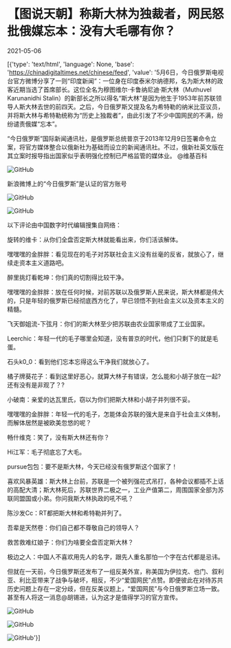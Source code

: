 # 【图说天朝】称斯大林为独裁者，网民怒批俄媒忘本：没有大毛哪有你？

2021-05-06

[{'type': 'text/html', 'language': None, 'base': 'https://chinadigitaltimes.net/chinese/feed', 'value': '5月6日，今日俄罗斯电视台官方微博分享了一则“印度新闻”：一位身在印度泰米尔纳德邦，名为斯大林的政客近期当选了首席部长。这位全名为穆图维尔·卡鲁纳尼迪·斯大林（Muthuvel Karunanidhi Stalin）的新部长之所以得名“斯大林”是因为他生于1953年前苏联领导人斯大林去世的前四天。之后，今日俄罗斯又提及名为希特勒的纳米比亚议员，并将斯大林与希特勒统称为“历史上独裁者”，由此引发了不少中国网民的不满，纷纷谴责俄媒“忘本”。



“今日俄罗斯”国际新闻通讯社，是俄罗斯总统普京于2013年12月9日签署命令立案，将官方媒体整合以俄新社为基础而设立的新闻通讯社。不过，俄新社英文版在其立案时报导指出国家似乎表明强化控制已严格监管的媒体业。 @维基百科

![GitHub](https://chinadigitaltimes.net/chinese/files/2021/05/image-1620295625514.png)

新浪微博上的“今日俄罗斯”是认证的官方账号



![GitHub](https://chinadigitaltimes.net/chinese/files/2021/05/image-1620293730823.png)

![GitHub](https://chinadigitaltimes.net/chinese/files/2021/05/不孝.png)

以下评论由中国数字时代编辑搜集自网络：



旋转的维卡：从你们全盘否定斯大林就能看出来，你们活该解体。

嘿嘿嘿的金胖胖：看见现在的毛子对苏联社会主义没有丝毫的反省，就放心了，继续走资本主义道路吧。

醉里挑灯看乾坤：你们真的切割得比较干净。

嘿嘿嘿的金胖胖：放在任何时候，对前苏联以及俄罗斯人民来说，斯大林都是伟大的，只是年轻的俄罗斯已经彻底西方化了，早已领悟不到社会主义以及资本主义的精髓。

飞天御姐流-下弦月：你们的斯大林至少把苏联由农业国家带成了工业国家。

Leerchic：年轻一代的毛子哪里会知道，没有普京的时代，他们只剩下的就是毛蛋。

石头k0_0：看到他们忘本忘得这么干净我们就放心了。

橘子牌葵花子：看到这里好恶心，就算大林子有错误，怎么能和小胡子放在一起?还有没有是非观了？?

小破南：亲爱的达瓦里氏，窃以为你们把斯大林和小胡子并列很不妥。

嘿嘿嘿的金胖胖：年轻一代的毛子，怎能体会苏联的强大是来自于社会主义体制，而解体居然是被欧美忽悠的呢？

畅什维克：笑了，没有斯大林还有你？

Hi江军：毛子彻底忘了大毛。

pursue包包：要不是斯大林，今天已经没有俄罗斯这个国家了！

喜欢风暴英雄：斯大林上台前，苏联是一个被列强花式吊打，各种会议都插不上话的高配大清；斯大林死后，苏联世界二极之一，工业产值第二，周围国家全部为苏联同盟国或小弟。你问我斯大林执政的吼不吼？

陈沙发Cc：RT都把斯大林和希特勒并列了。

吾辈是天然卷：你们自己都不尊敬自己的领导人？

救苦救难红娘子：你们为啥要全盘否定斯大林？

极边之人：中国人不喜欢用先人的名字，跟先人重名那怕一个字在古代都是忌讳。



但就在一天前，今日俄罗斯还发布了一组反美外宣，称美国为伊拉克、也门、叙利亚、利比亚带来了战争与破坏，相反，不少“爱国网民”点赞。即便彼此在对待苏共历史问题上存在一定分歧，但在反美议题上，“爱国网民”与今日俄罗斯立场一致。甚至有人将这一消息@胡锡进，认为这才是值得学习的官方宣传。

![GitHub](https://chinadigitaltimes.net/chinese/files/2021/05/image-1620294424787.png)

![GitHub](https://chinadigitaltimes.net/chinese/files/2021/05/image-1620294384895.png)

![GitHub](https://chinadigitaltimes.net/chinese/files/2021/05/image-1620294806661.png)'}]